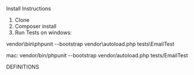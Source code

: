 
Install Instructions

1.  Clone
2.  Composer install
3.  Run Tests on windows:

 vendor\bin\phpunit --bootstrap vendor\autoload.php tests\EmailTest

mac: 
 vendor/bin/phpunit --bootstrap vendor/autoload.php tests/EmailTest


DEFINITIONS 

<?php: It indicates it is a PHP file.

declare: It is is used to set execution directives for a block of code.

abstract: Allows you to keep using the class and extend it.

class: It contains a variety of functions.

public: The function can be used outside the class.

function: Set of instructions that can be reused in other parts of the code.

final:

extends:

return:

static:

use:

new:

$ :

int:
